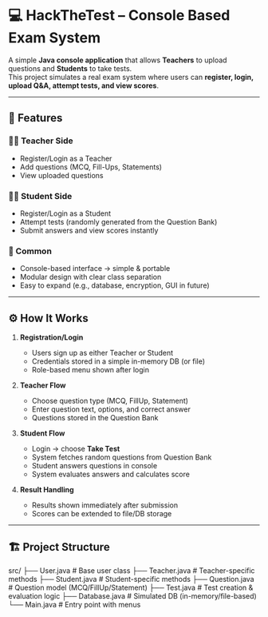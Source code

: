 # 💻 HackTheTest – Console Based Exam System  

A simple **Java console application** that allows **Teachers** to upload questions and **Students** to take tests.  
This project simulates a real exam system where users can **register, login, upload Q&A, attempt tests, and view scores**.  

---

## 🚀 Features  

### 👩‍🏫 Teacher Side
- Register/Login as a Teacher  
- Add questions (MCQ, Fill-Ups, Statements)  
- View uploaded questions  

### 👨‍🎓 Student Side
- Register/Login as a Student  
- Attempt tests (randomly generated from the Question Bank)  
- Submit answers and view scores instantly  

### 🔐 Common
- Console-based interface → simple & portable  
- Modular design with clear class separation  
- Easy to expand (e.g., database, encryption, GUI in future)  

---

## ⚙️ How It Works  

1. **Registration/Login**  
   - Users sign up as either Teacher or Student  
   - Credentials stored in a simple in-memory DB (or file)  
   - Role-based menu shown after login  

2. **Teacher Flow**  
   - Choose question type (MCQ, FillUp, Statement)  
   - Enter question text, options, and correct answer  
   - Questions stored in the Question Bank  

3. **Student Flow**  
   - Login → choose **Take Test**  
   - System fetches random questions from Question Bank  
   - Student answers questions in console  
   - System evaluates answers and calculates score  

4. **Result Handling**  
   - Results shown immediately after submission  
   - Scores can be extended to file/DB storage  

---

## 🏗️ Project Structure  
src/
├── User.java # Base user class
├── Teacher.java # Teacher-specific methods
├── Student.java # Student-specific methods
├── Question.java # Question model (MCQ/FillUp/Statement)
├── Test.java # Test creation & evaluation logic
├── Database.java # Simulated DB (in-memory/file-based)
└── Main.java # Entry point with menus
